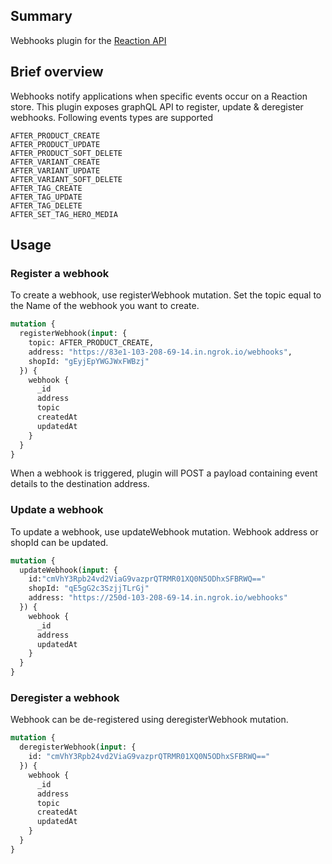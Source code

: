 ## Summary
Webhooks plugin for the [Reaction API](https://github.com/reactioncommerce/reaction)

## Brief overview
Webhooks notify applications when specific events occur on a Reaction store.
This plugin exposes graphQL API to register, update & deregister webhooks.
Following events types are supported

```
AFTER_PRODUCT_CREATE
AFTER_PRODUCT_UPDATE
AFTER_PRODUCT_SOFT_DELETE
AFTER_VARIANT_CREATE
AFTER_VARIANT_UPDATE
AFTER_VARIANT_SOFT_DELETE
AFTER_TAG_CREATE
AFTER_TAG_UPDATE
AFTER_TAG_DELETE
AFTER_SET_TAG_HERO_MEDIA
```
## Usage

### Register a webhook

To create a webhook, use registerWebhook mutation. Set the topic equal to the Name of the webhook you want to create.

```graphql
mutation {
  registerWebhook(input: {
    topic: AFTER_PRODUCT_CREATE,
    address: "https://83e1-103-208-69-14.in.ngrok.io/webhooks",
    shopId: "gEyjEpYWGJWxFWBzj"
  }) {
    webhook {
      _id
      address
      topic
      createdAt
      updatedAt
    }
  }
}
```

When a webhook is triggered, plugin will POST a payload containing event details to the destination address.

### Update a webhook

To update a webhook, use updateWebhook mutation. Webhook address or shopId can be updated.

```graphql
mutation {
  updateWebhook(input: {
    id:"cmVhY3Rpb24vd2ViaG9vazprQTRMR01XQ0N5ODhxSFBRWQ=="
    shopId: "qE5gG2c3SzjjTLrGj"
    address: "https://250d-103-208-69-14.in.ngrok.io/webhooks"
  }) {
    webhook {
      _id
      address
      updatedAt
    }
  }
}
```

### Deregister a webhook

Webhook can be de-registered using deregisterWebhook mutation.

```graphql
mutation {
  deregisterWebhook(input: {
    id: "cmVhY3Rpb24vd2ViaG9vazprQTRMR01XQ0N5ODhxSFBRWQ=="
  }) {
    webhook {
      _id
      address
      topic
      createdAt
      updatedAt
    }
  }
}
```